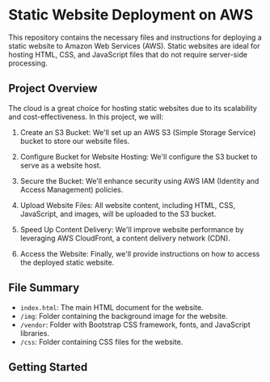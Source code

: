 # Static Website Deployment on AWS

This repository contains the necessary files and instructions for deploying a static website to Amazon Web Services (AWS). Static websites are ideal for hosting HTML, CSS, and JavaScript files that do not require server-side processing.

## Project Overview

The cloud is a great choice for hosting static websites due to its scalability and cost-effectiveness. In this project, we will:

1. Create an S3 Bucket: We'll set up an AWS S3 (Simple Storage Service) bucket to store our website files.

2. Configure Bucket for Website Hosting: We'll configure the S3 bucket to serve as a website host.

3. Secure the Bucket: We'll enhance security using AWS IAM (Identity and Access Management) policies.

4. Upload Website Files: All website content, including HTML, CSS, JavaScript, and images, will be uploaded to the S3 bucket.

5. Speed Up Content Delivery: We'll improve website performance by leveraging AWS CloudFront, a content delivery network (CDN).

6. Access the Website: Finally, we'll provide instructions on how to access the deployed static website.

## File Summary

- `index.html`: The main HTML document for the website.
- `/img`: Folder containing the background image for the website.
- `/vendor`: Folder with Bootstrap CSS framework, fonts, and JavaScript libraries.
- `/css`: Folder containing CSS files for the website.

## Getting Started

